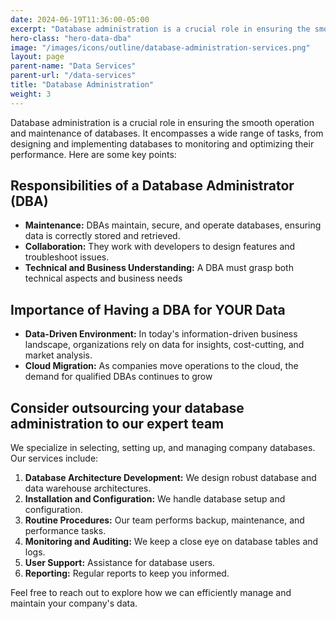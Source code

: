 ```yaml
---
date: 2024-06-19T11:36:00-05:00
excerpt: "Database administration is a crucial role in ensuring the smooth operation and maintenance of databases."
hero-class: "hero-data-dba"
image: "/images/icons/outline/database-administration-services.png"
layout: page
parent-name: "Data Services"
parent-url: "/data-services"
title: "Database Administration"
weight: 3
---
```


Database administration is a crucial role in ensuring the smooth operation and maintenance of databases. It encompasses a wide range of tasks, from designing and implementing databases to monitoring and optimizing their performance. Here are some key points:

## Responsibilities of a Database Administrator (DBA)

   - **Maintenance:** DBAs maintain, secure, and operate databases, ensuring data is correctly stored and retrieved.
   - **Collaboration:** They work with developers to design features and troubleshoot issues.
   - **Technical and Business Understanding:** A DBA must grasp both technical aspects and business needs

## Importance of Having a DBA for YOUR Data

   - **Data-Driven Environment:** In today's information-driven business landscape, organizations rely on data for insights, cost-cutting, and market analysis.
   - **Cloud Migration:** As companies move operations to the cloud, the demand for qualified DBAs continues to grow

## Consider outsourcing your database administration to our expert team

We specialize in selecting, setting up, and managing company databases. Our services include:

1. **Database Architecture Development:** We design robust database and data warehouse architectures.
2. **Installation and Configuration:** We handle database setup and configuration.
3. **Routine Procedures:** Our team performs backup, maintenance, and performance tasks.
4. **Monitoring and Auditing:** We keep a close eye on database tables and logs.
5. **User Support:** Assistance for database users.
6. **Reporting:** Regular reports to keep you informed.

Feel free to reach out to explore how we can efficiently manage and maintain your company's data.

